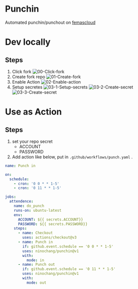 # Punchin

Automated punchin/punchout on [femascloud](https://femascloud.com/)

# Dev locally
## Steps

1. Click fork
![00-Click-fork](https://user-images.githubusercontent.com/52401002/204591423-2496342a-1aba-4c28-bdeb-dfeed1e73fb1.png)
2. Create fork repo
![01-Create-fork](https://user-images.githubusercontent.com/52401002/204590775-7930251f-a9d2-4299-875e-4050086bd844.png)
3. Enable Action
![02-Enable-action](https://user-images.githubusercontent.com/52401002/204590895-3d22587b-1a55-4270-b119-804fb8966632.png)
4. Setup secretes
![03-1-Setup-secrets](https://user-images.githubusercontent.com/52401002/204590971-e1280db0-c537-49d1-8d66-0cc0b8d5f783.png)
![03-2-Create-secret](https://user-images.githubusercontent.com/52401002/204590986-2becf72a-ba34-4fdf-874f-423988a6fb12.png)
![03-3-Create-secret](https://user-images.githubusercontent.com/52401002/204591009-928b8f2e-0813-4d54-98c0-2953bf849dae.png)

# Use as Action
## Steps
1. set your repo secret
    - ACCOUNT
    - PASSWORD
2. Add action like below, put in `.github/workflows/punch.yaml` .

```yaml
name: Punch in

on:
  schedule:
    - cron: '0 0 * * 1-5'
    - cron: '0 11 * * 1-5'

jobs:
  attendence:
    name: do_punch
    runs-on: ubuntu-latest
    env:
      ACCOUNT: ${{ secrets.ACCOUNT}}
      PASSWORD: ${{ secrets.PASSWORD}}
    steps:
      - name: Checkout
        uses: actions/checkout@v3
      - name: Punch in
        if: github.event.schedule == '0 0 * * 1-5'
        uses: ninochang/punchin@v1
        with:
          mode: in
      - name: Punch out
        if: github.event.schedule == '0 11 * * 1-5'
        uses: ninochang/punchin@v1
        with:
          mode: out

```
